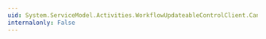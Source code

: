 ```yaml
---
uid: System.ServiceModel.Activities.WorkflowUpdateableControlClient.CancelAsync(System.Guid)
internalonly: False
---
```

